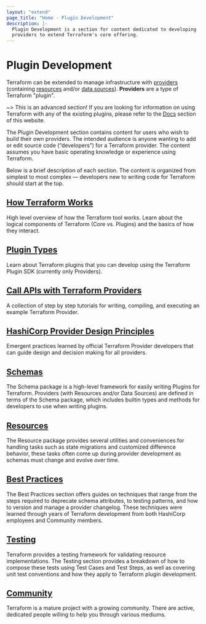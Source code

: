 ```yaml
---
layout: "extend"
page_title: "Home - Plugin Development"
description: |-
  Plugin Development is a section for content dedicated to developing
  providers to extend Terraform's core offering.
---
```


# Plugin Development

Terraform can be extended to manage infrastructure with
[providers](/docs/providers/index.html)
(containing [resources](/docs/configuration/resources.html)
and/or [data sources](/docs/language/data-sources/index.html)). **Providers**
are a type of Terraform "plugin".

~> This is an advanced section! If you are looking for information on using
Terraform with any of the existing plugins, please refer to the
[Docs](/docs/index.html) section of this website.

The Plugin Development section contains content for users who wish to
build their own providers. The intended audience is anyone wanting to add or
edit source code (“developers”) for a Terraform provider. The content assumes
you have basic operating knowledge or experience using Terraform.

Below is a brief description of each section. The content is organized from
simplest to most complex — developers new to writing code for Terraform should
start at the top.

## [How Terraform Works](/docs/extend/how-terraform-works.html)

High level overview of how the Terraform tool works. Learn about the logical
components of Terraform (Core vs. Plugins) and the basics of how they interact.

## [Plugin Types](/docs/extend/plugin-types.html)

Learn about Terraform plugins that you can develop using the Terraform Plugin SDK (currently only Providers).

## [Call APIs with Terraform Providers](https://learn.hashicorp.com/collections/terraform/providers?utm_source=WEBSITE&utm_medium=WEB_IO&utm_offer=ARTICLE_PAGE&utm_content=DOCS)

A collection of step by step tutorials for writing, compiling, and executing an
example Terraform Provider.

## [HashiCorp Provider Design Principles](/docs/extend/hashicorp-provider-design-principles.html)

Emergent practices learned by official Terraform Provider developers that can
guide design and decision making for all providers.

## [Schemas](/docs/extend/schemas/index.html)

The Schema package is a high-level framework for easily writing Plugins for
Terraform. Providers (with Resources and/or Data Sources)
are defined in terms of the Schema package, which includes builtin types
and methods for developers to use when writing plugins.

## [Resources](/docs/extend/resources/index.html)

The Resource package provides several utilities and conveniences for handling
tasks such as state migrations and customized difference behavior, these tasks
often come up during provider development as schemas must change and evolve over
time.

## [Best Practices](/docs/extend/best-practices/index.html)

The Best Practices section offers guides on techniques that range from the steps
required to deprecate schema attributes, to testing patterns,
and how to version and manage a provider changelog. These techniques were
learned through years of Terraform development from both HashiCorp employees
and Community members.

## [Testing](/docs/extend/testing/index.html)

Terraform provides a testing framework for validating resource implementations.
The Testing section provides a breakdown of how to compose these tests using
Test Cases and Test Steps, as well as covering unit test conventions and how
they apply to Terraform plugin development.

## [Community](/docs/extend/community/index.html)

Terraform is a mature project with a growing community. There are active,
dedicated people willing to help you through various mediums.
